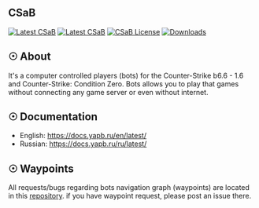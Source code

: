 ## CSaB 
[![Latest CSaB](https://img.shields.io/github/v/release/bariscodefxy/csab)](https://github.com/bariscodefxy/csab/releases/latest) [![Latest CSaB](https://github.com/yapb/yapb/workflows/build/badge.svg)](https://github.com/yapb/yapb/actions) [![CSaB License](https://img.shields.io/github/license/bariscodefxy/csab)](https://github.com/bariscodefxy/csab/blob/master/LICENSE) [![Downloads](https://img.shields.io/github/downloads/bariscodefxy/csab/total)](https://github.com/bariscodefxy/csab/releases/latest)

## ☉ About
It's a computer controlled players (bots) for the Counter-Strike b6.6 - 1.6 and Counter-Strike: Condition Zero. Bots allows you to play that games without connecting any game server or even without internet.

## ☉ Documentation
* English: https://docs.yapb.ru/en/latest/
* Russian: https://docs.yapb.ru/ru/latest/

## ☉ Waypoints
All requests/bugs regarding bots navigation graph (waypoints) are located in this [repository](https://github.com/yapb/graph). if you have  waypoint request, please post an issue there.
